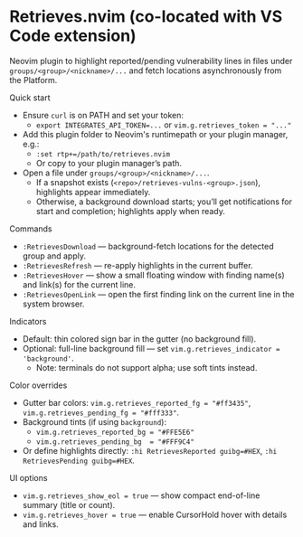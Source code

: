 # Retrieves.nvim (co-located with VS Code extension)

Neovim plugin to highlight reported/pending vulnerability lines in files under `groups/<group>/<nickname>/...` and fetch locations asynchronously from the Platform.

Quick start
- Ensure `curl` is on PATH and set your token:
  - `export INTEGRATES_API_TOKEN=...` or `vim.g.retrieves_token = "..."`
- Add this plugin folder to Neovim's runtimepath or your plugin manager, e.g.:
  - `:set rtp+=/path/to/retrieves.nvim`
  - Or copy to your plugin manager’s path.
- Open a file under `groups/<group>/<nickname>/...`.
  - If a snapshot exists (`<repo>/retrieves-vulns-<group>.json`), highlights appear immediately.
  - Otherwise, a background download starts; you’ll get notifications for start and completion; highlights apply when ready.

Commands
- `:RetrievesDownload` — background-fetch locations for the detected group and apply.
- `:RetrievesRefresh` — re-apply highlights in the current buffer.
- `:RetrievesHover` — show a small floating window with finding name(s) and link(s) for the current line.
- `:RetrievesOpenLink` — open the first finding link on the current line in the system browser.

Indicators
- Default: thin colored sign bar in the gutter (no background fill).
- Optional: full-line background fill — set `vim.g.retrieves_indicator = 'background'`.
  - Note: terminals do not support alpha; use soft tints instead.

Color overrides
- Gutter bar colors: `vim.g.retrieves_reported_fg = "#ff3435"`, `vim.g.retrieves_pending_fg = "#fff333"`.
- Background tints (if using `background`):
  - `vim.g.retrieves_reported_bg = "#FFE5E6"`
  - `vim.g.retrieves_pending_bg  = "#FFF9C4"`
- Or define highlights directly: `:hi RetrievesReported guibg=#HEX`, `:hi RetrievesPending guibg=#HEX`.

UI options
- `vim.g.retrieves_show_eol = true` — show compact end-of-line summary (title or count).
- `vim.g.retrieves_hover = true` — enable CursorHold hover with details and links.

